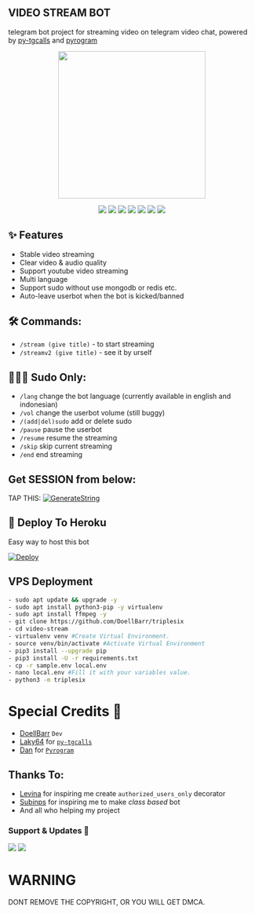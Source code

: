 <h2 align="centre">VIDEO STREAM BOT</h2>

telegram bot project for streaming video on telegram video chat, powered by [py-tgcalls](https://github.com/pytgcalls/pytgcalls) and [pyrogram](https://github.com/pyrogram/pyrogram)

<p align="center"><a href="https://t.me/Badboyanim"><img src="https://telegra.ph/file/4e8717d59d74412cf0e50.jpg" width="300"></a></p>
<p align="center">
    <a href="https://www.python.org/" > <img src="https://img.shields.io/badge/Made%20with-Python-black.svg?style=flat-square&logo=python&logoColor=blue&color=red" /></a>
    <a href="https://github.com/DoellBarr/triplesix/graphs/commit-activity" alt="Maintenance"> <img src="https://img.shields.io/badge/Maintained%3F-yes-red.svg?style=flat-square" /></a>
    <a href="https://github.com/DoellBarr/triplesix"> <img src="https://img.shields.io/github/repo-size/DoellBarr/triplesix?color=red&logo=github&logoColor=blue&style=flat-square" /></a>
    <a href="https://github.com/DoellBarr/triplesix/commits/main"> <img src="https://img.shields.io/github/last-commit/DoellBarr/triplesix?color=red&logo=github&logoColor=blue&style=flat-square" /></a>
    <a href="https://github.com/DoellBarr/triplesix/issues"> <img src="https://img.shields.io/github/issues/DoellBarr/triplesix?color=red&logo=github&logoColor=blue&style=flat-square" /></a>
    <a href="https://github.com/DoellBarr/triplesix/network/members"> <img src="https://img.shields.io/github/forks/DoellBarr/triplesix?color=red&logo=github&logoColor=blue&style=flat-square" /></a>  
    <a href="https://github.com/DoellBarr/triplesix/network/members"> <img src="https://img.shields.io/github/stars/DoellBarr/triplesix?color=red&logo=github&logoColor=blue&style=flat-square" /></a>  
</p>

## ✨ Features
- Stable video streaming
- Clear video & audio quality
- Support youtube video streaming
- Multi language
- Support sudo without use mongodb or redis etc.
- Auto-leave userbot when the bot is kicked/banned

## 🛠 Commands:
- `/stream (give title)` -  to start streaming
- `/streamv2 (give title)` - see it by urself

## 🧙🏻‍♂️ Sudo Only:
- `/lang` change the bot language (currently available in english and indonesian)
- `/vol` change the userbot volume (still buggy)
- `/(add|del)sudo` add or delete sudo
- `/pause` pause the userbot
- `/resume` resume the streaming
- `/skip` skip current streaming
- `/end` end streaming

## Get SESSION from below:

TAP THIS: [![GenerateString](https://img.shields.io/badge/repl.it-generateString-yellowgreen)](https://replit.com/@levinalab/StringSession#main.py)

## 💜 Deploy To Heroku

Easy way to host this bot

[![Deploy](https://www.herokucdn.com/deploy/button.svg)](https://heroku.com/deploy?template=https://github.com/aryazakaria01/YuiVCG)


## VPS Deployment
```sh
- sudo apt update && upgrade -y
- sudo apt install python3-pip -y virtualenv
- sudo apt install ffmpeg -y
- git clone https://github.com/DoellBarr/triplesix
- cd video-stream
- virtualenv venv #Create Virtual Environment.
- source venv/bin/activate #Activate Virtual Environment
- pip3 install --upgrade pip
- pip3 install -U -r requirements.txt
- cp -r sample.env local.env
- nano local.env #Fill it with your variables value.
- python3 -m triplesix
```

# Special Credits 💖
- [DoellBarr](https://github.com/DoellBarr) ``Dev``
- [Laky64](https://github.com/laky-64) for [``py-tgcalls``](https://github.com/pytgcalls/pytgcalls)
- [Dan](https://github.com/delivrance) for [``Pyrogram``](https://github.com/pyrogram)

## Thanks To:
- [Levina](https://github.com/levina-lab) for inspiring me create ``authorized_users_only`` decorator
- [Subinps](https://github.com/subinps) for inspiring me to make _class based_ bot
- And all who helping my project

### Support & Updates 🎑
<a href="https://t.me/VeezSupportGroup"><img src="https://img.shields.io/badge/Join-Group%20Support-blue.svg?style=for-the-badge&logo=Telegram"></a> <a href="https://t.me/levinachannel"><img src="https://img.shields.io/badge/Join-Updates%20Channel-blue.svg?style=for-the-badge&logo=Telegram"></a>

# WARNING
DONT REMOVE THE COPYRIGHT, OR YOU WILL GET DMCA.
